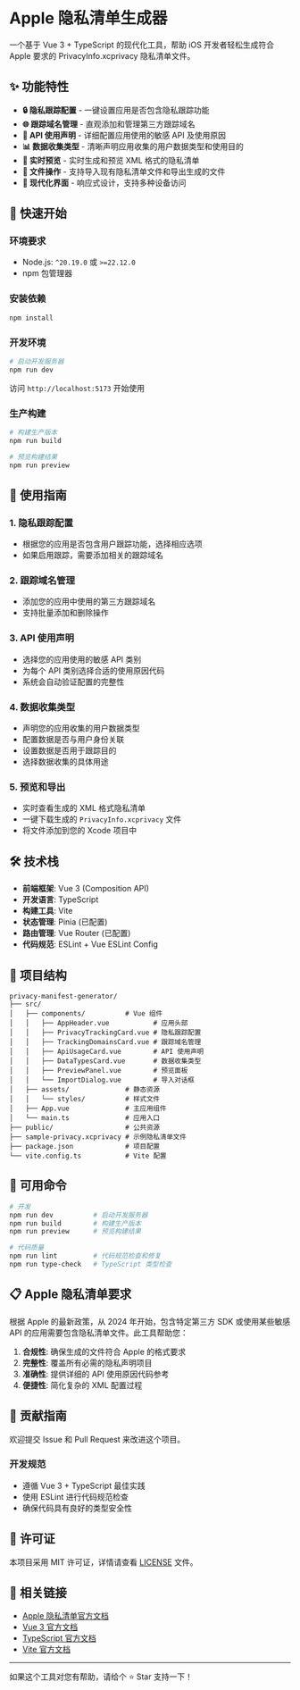 # Apple 隐私清单生成器

一个基于 Vue 3 + TypeScript 的现代化工具，帮助 iOS 开发者轻松生成符合 Apple 要求的 PrivacyInfo.xcprivacy 隐私清单文件。

## ✨ 功能特性

- **🔒 隐私跟踪配置** - 一键设置应用是否包含隐私跟踪功能
- **🌐 跟踪域名管理** - 直观添加和管理第三方跟踪域名
- **🔧 API 使用声明** - 详细配置应用使用的敏感 API 及使用原因
- **📊 数据收集类型** - 清晰声明应用收集的用户数据类型和使用目的
- **👀 实时预览** - 实时生成和预览 XML 格式的隐私清单
- **📁 文件操作** - 支持导入现有隐私清单文件和导出生成的文件
- **🎨 现代化界面** - 响应式设计，支持多种设备访问

## 🚀 快速开始

### 环境要求

- Node.js: `^20.19.0` 或 `>=22.12.0`
- npm 包管理器

### 安装依赖

```bash
npm install
```

### 开发环境

```bash
# 启动开发服务器
npm run dev
```

访问 `http://localhost:5173` 开始使用

### 生产构建

```bash
# 构建生产版本
npm run build

# 预览构建结果
npm run preview
```

## 📖 使用指南

### 1. 隐私跟踪配置
- 根据您的应用是否包含用户跟踪功能，选择相应选项
- 如果启用跟踪，需要添加相关的跟踪域名

### 2. 跟踪域名管理
- 添加您的应用中使用的第三方跟踪域名
- 支持批量添加和删除操作

### 3. API 使用声明
- 选择您的应用使用的敏感 API 类别
- 为每个 API 类别选择合适的使用原因代码
- 系统会自动验证配置的完整性

### 4. 数据收集类型
- 声明您的应用收集的用户数据类型
- 配置数据是否与用户身份关联
- 设置数据是否用于跟踪目的
- 选择数据收集的具体用途

### 5. 预览和导出
- 实时查看生成的 XML 格式隐私清单
- 一键下载生成的 `PrivacyInfo.xcprivacy` 文件
- 将文件添加到您的 Xcode 项目中

## 🛠️ 技术栈

- **前端框架**: Vue 3 (Composition API)
- **开发语言**: TypeScript
- **构建工具**: Vite
- **状态管理**: Pinia (已配置)
- **路由管理**: Vue Router (已配置)
- **代码规范**: ESLint + Vue ESLint Config

## 📁 项目结构

```
privacy-manifest-generator/
├── src/
│   ├── components/          # Vue 组件
│   │   ├── AppHeader.vue           # 应用头部
│   │   ├── PrivacyTrackingCard.vue # 隐私跟踪配置
│   │   ├── TrackingDomainsCard.vue # 跟踪域名管理
│   │   ├── ApiUsageCard.vue        # API 使用声明
│   │   ├── DataTypesCard.vue       # 数据收集类型
│   │   ├── PreviewPanel.vue        # 预览面板
│   │   └── ImportDialog.vue        # 导入对话框
│   ├── assets/              # 静态资源
│   │   └── styles/          # 样式文件
│   ├── App.vue              # 主应用组件
│   └── main.ts              # 应用入口
├── public/                  # 公共资源
├── sample-privacy.xcprivacy # 示例隐私清单文件
├── package.json             # 项目配置
└── vite.config.ts           # Vite 配置
```

## 🔧 可用命令

```bash
# 开发
npm run dev          # 启动开发服务器
npm run build        # 构建生产版本
npm run preview      # 预览构建结果

# 代码质量
npm run lint         # 代码规范检查和修复
npm run type-check   # TypeScript 类型检查
```

## 📋 Apple 隐私清单要求

根据 Apple 的最新政策，从 2024 年开始，包含特定第三方 SDK 或使用某些敏感 API 的应用需要包含隐私清单文件。此工具帮助您：

1. **合规性**: 确保生成的文件符合 Apple 的格式要求
2. **完整性**: 覆盖所有必需的隐私声明项目
3. **准确性**: 提供详细的 API 使用原因代码参考
4. **便捷性**: 简化复杂的 XML 配置过程

## 🤝 贡献指南

欢迎提交 Issue 和 Pull Request 来改进这个项目。

### 开发规范
- 遵循 Vue 3 + TypeScript 最佳实践
- 使用 ESLint 进行代码规范检查
- 确保代码具有良好的类型安全性

## 📄 许可证

本项目采用 MIT 许可证，详情请查看 [LICENSE](LICENSE) 文件。

## 🔗 相关链接

- [Apple 隐私清单官方文档](https://developer.apple.com/documentation/bundleresources/privacy_manifest_files)
- [Vue 3 官方文档](https://vuejs.org/)
- [TypeScript 官方文档](https://www.typescriptlang.org/)
- [Vite 官方文档](https://vitejs.dev/)

---

如果这个工具对您有帮助，请给个 ⭐️ Star 支持一下！